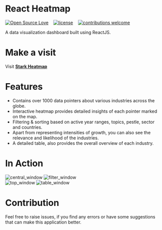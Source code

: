 # React Heatmap

[![Open Source Love](https://badges.frapsoft.com/os/v2/open-source.svg?v=102)](https://github.com/git-shashwat/react-heatmap)  &nbsp;&nbsp;
[![license](https://img.shields.io/github/license/mashape/apistatus.svg)](https://github.com/git-shashwat/react-heatmap)  &nbsp;&nbsp;
[![contributions welcome](https://img.shields.io/badge/contributions-welcome-brightgreen.svg?style=flat)](https://github.com/git-shashwat/react-heatmap)

A data visualization dashboard built using ReactJS.

# Make a visit
Visit __[Stark Heatmap](https://stark-heatmap.herokuapp.com/)__

# Features
- Contains over 1000 data pointers about various industries across the globe.
- Interactive heatmap provides detailed insights of each pointer marked on the map.
- Filtering & sorting based on active year ranges, topics, pestle, sector and countries.
- Apart from representing intensities of growth, you can also see the relevance and likelihood of the industries.
- A detailed table, also provides the overall overview of each industry.

# In Action
<div>
<img src="https://user-images.githubusercontent.com/43851597/76946010-63f81600-6929-11ea-98a9-ebec3fa1d462.png" alt="central_window"/>
<img src="https://user-images.githubusercontent.com/43851597/76946118-8c801000-6929-11ea-99b2-a2d8961b2c93.png" alt="filter_window"/>
</div>

<div>
<img src="https://user-images.githubusercontent.com/43851597/76946310-d8cb5000-6929-11ea-8f87-46a3f0d0b953.png" alt="top_window"/>
<img src="https://user-images.githubusercontent.com/43851597/76946368-ef71a700-6929-11ea-805d-19acdcc99887.png" alt="table_window"/>
</div>


# Contribution
Feel free to raise issues, if you find any errors or have some suggestions that can make this application better.
